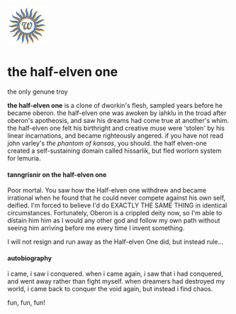 ![wsun](assets/wsun.gif)

# the half-elven one

the only genune troy

**the half-elven one** is a clone of dworkin's flesh, sampled years before he became oberon. the half-elven one was awoken by iahklu in the troad after oberon's apotheosis, and saw his dreams had come true at another's whim. the half-elven one felt his birthright and creative muse were 'stolen' by his linear incarnations, and became righteously angered. if you have not read john varley's *the phantom of kansas*, you should. the half elven-one created a self-sustaining domain called hissarlik, but fled worlorn system for lemuria. 
#### tanngrisnir on the half-elven one

 Poor mortal. You saw how the Half-elven one withdrew and became irrational when he found that he could never compete against his own self, deified. 
 I'm forced to believe I'd do EXACTLY THE SAME THING in identical circumstances. Fortunately, Oberon is a crippled deity now, so I'm able to distain him him as I would any other god and follow my own path without seeing him arriving before me every time I invent something. 

 I will not resign and run away as the Half-elven One did, but instead rule... 

#### autobiography

 i came, i saw i conquered. when i came again, i saw that i had conquered, and went away rather than fight myself. 
 when dreamers had destroyed my world, i came back to conquer the void again, but instead i find chaos. 

 fun, fun, fun! 

 